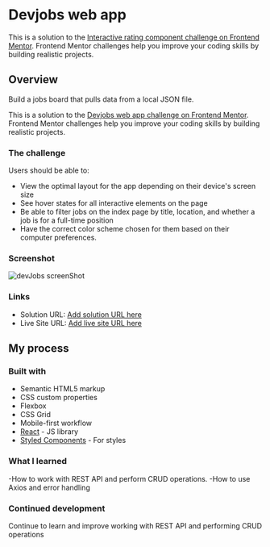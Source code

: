 # Devjobs web app

This is a solution to the [Interactive rating component challenge on Frontend Mentor](https://www.frontendmentor.io/challenges/interactive-rating-component-koxpeBUmI). Frontend Mentor challenges help you improve your coding skills by building realistic projects.

## Overview
Build a jobs board that pulls data from a local JSON file.

This is a solution to the [Devjobs web app challenge on Frontend Mentor](https://www.frontendmentor.io/challenges/devjobs-web-app-HuvC_LP4l). Frontend Mentor challenges help you improve your coding skills by building realistic projects.
### The challenge

Users should be able to:

- View the optimal layout for the app depending on their device's screen size
- See hover states for all interactive elements on the page
- Be able to filter jobs on the index page by title, location, and whether a job is for a full-time position
- Have the correct color scheme chosen for them based on their computer preferences.

### Screenshot
![devJobs screenShot](https://user-images.githubusercontent.com/101146885/200115873-6eceecab-5086-483c-9bdb-c3c2e38f85cc.png)


### Links

- Solution URL: [Add solution URL here](https://your-solution-url.com)
- Live Site URL: [Add live site URL here](https://your-live-site-url.com)

## My process

### Built with

- Semantic HTML5 markup
- CSS custom properties
- Flexbox
- CSS Grid
- Mobile-first workflow
- [React](https://reactjs.org/) - JS library
- [Styled Components](https://styled-components.com/) - For styles


### What I learned
-How to work with REST API and perform CRUD operations.
-How to use Axios and error handling


### Continued development
Continue to learn and improve working with REST API and performing CRUD operations

